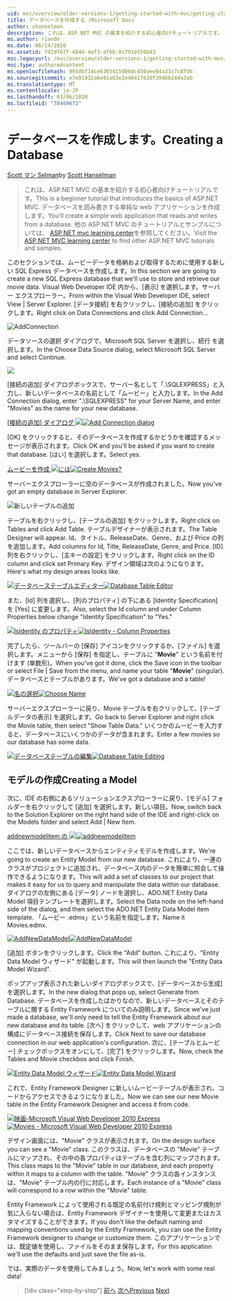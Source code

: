 ```yaml
---
uid: mvc/overview/older-versions-1/getting-started-with-mvc/getting-started-with-mvc-part4
title: データベースを作成する |Microsoft Docs
author: shanselman
description: これは、ASP.NET MVC の基本を紹介する初心者向けチュートリアルです。 データベースを読み書きする単純な web アプリケーションを作成します。
ms.author: riande
ms.date: 08/14/2010
ms.assetid: 742df67f-484d-4ef3-af6b-8c791e556b43
msc.legacyurl: /mvc/overview/older-versions-1/getting-started-with-mvc/getting-started-with-mvc-part4
msc.type: authoredcontent
ms.openlocfilehash: 995db714ce6365415d06dc458aee84a31c7c8fd6
ms.sourcegitcommit: e7e91932a6e91a63e2e46417626f39d6b244a3ab
ms.translationtype: MT
ms.contentlocale: ja-JP
ms.lasthandoff: 03/06/2020
ms.locfileid: "78469672"
---
```

# <a name="creating-a-database"></a><span data-ttu-id="7040d-104">データベースを作成します。</span><span class="sxs-lookup"><span data-stu-id="7040d-104">Creating a Database</span></span>

<span data-ttu-id="7040d-105">[Scott マン Selman](https://github.com/shanselman)</span><span class="sxs-lookup"><span data-stu-id="7040d-105">by [Scott Hanselman](https://github.com/shanselman)</span></span>

> <span data-ttu-id="7040d-106">これは、ASP.NET MVC の基本を紹介する初心者向けチュートリアルです。</span><span class="sxs-lookup"><span data-stu-id="7040d-106">This is a beginner tutorial that introduces the basics of ASP.NET MVC.</span></span> <span data-ttu-id="7040d-107">データベースを読み書きする単純な web アプリケーションを作成します。</span><span class="sxs-lookup"><span data-stu-id="7040d-107">You'll create a simple web application that reads and writes from a database.</span></span> <span data-ttu-id="7040d-108">他の ASP.NET MVC のチュートリアルとサンプルについては、 [ASP.NET mvc learning center](../../../index.md)を参照してください。</span><span class="sxs-lookup"><span data-stu-id="7040d-108">Visit the [ASP.NET MVC learning center](../../../index.md) to find other ASP.NET MVC tutorials and samples.</span></span>

<span data-ttu-id="7040d-109">このセクションでは、ムービーデータを格納および取得するために使用する新しい SQL Express データベースを作成します。</span><span class="sxs-lookup"><span data-stu-id="7040d-109">In this section we are going to create a new SQL Express database that we'll use to store and retrieve our movie data.</span></span> <span data-ttu-id="7040d-110">Visual Web Developer IDE 内から、[表示] を選択します。サーバー エクスプローラー。</span><span class="sxs-lookup"><span data-stu-id="7040d-110">From within the Visual Web Developer IDE, select View | Server Explorer.</span></span> <span data-ttu-id="7040d-111">[データ接続] を右クリックし、[接続の追加] をクリックします。</span><span class="sxs-lookup"><span data-stu-id="7040d-111">Right click on Data Connections and click Add Connection...</span></span>

![AddConnection](getting-started-with-mvc-part4/_static/image1.png)

<span data-ttu-id="7040d-113">データソースの選択 ダイアログで、Microsoft SQL Server を選択し、続行 を選択します。</span><span class="sxs-lookup"><span data-stu-id="7040d-113">In the Choose Data Source dialog, select Microsoft SQL Server and select Continue.</span></span>

![](getting-started-with-mvc-part4/_static/image2.png)

<span data-ttu-id="7040d-114">[接続の追加] ダイアログボックスで、サーバー名として「.\SQLEXPRESS」と入力し、新しいデータベースの名前として「ムービー」と入力します。</span><span class="sxs-lookup"><span data-stu-id="7040d-114">In the Add Connection dialog, enter ".\SQLEXPRESS" for your Server Name, and enter "Movies" as the name for your new database.</span></span>

<span data-ttu-id="7040d-115">[[接続の追加] ダイアログ ![](getting-started-with-mvc-part4/_static/image4.png)](getting-started-with-mvc-part4/_static/image3.png)</span><span class="sxs-lookup"><span data-stu-id="7040d-115">[![Add Connection dialog](getting-started-with-mvc-part4/_static/image4.png)](getting-started-with-mvc-part4/_static/image3.png)</span></span>

<span data-ttu-id="7040d-116">[OK] をクリックすると、そのデータベースを作成するかどうかを確認するメッセージが表示されます。</span><span class="sxs-lookup"><span data-stu-id="7040d-116">Click OK and you'll be asked if you want to create that database.</span></span> <span data-ttu-id="7040d-117">[はい] を選択します。</span><span class="sxs-lookup"><span data-stu-id="7040d-117">Select yes.</span></span>

<span data-ttu-id="7040d-118">[ムービーを作成 ![には](getting-started-with-mvc-part4/_static/image6.png)](getting-started-with-mvc-part4/_static/image5.png)</span><span class="sxs-lookup"><span data-stu-id="7040d-118">[![Create Movies?](getting-started-with-mvc-part4/_static/image6.png)](getting-started-with-mvc-part4/_static/image5.png)</span></span>

<span data-ttu-id="7040d-119">サーバーエクスプローラーに空のデータベースが作成されました。</span><span class="sxs-lookup"><span data-stu-id="7040d-119">Now you've got an empty database in Server Explorer.</span></span>

![新しいテーブルの追加](getting-started-with-mvc-part4/_static/image7.png)

<span data-ttu-id="7040d-121">テーブルを右クリックし、[テーブルの追加] をクリックします。</span><span class="sxs-lookup"><span data-stu-id="7040d-121">Right click on Tables and click Add Table.</span></span> <span data-ttu-id="7040d-122">テーブルデザイナーが表示されます。</span><span class="sxs-lookup"><span data-stu-id="7040d-122">The Table Designer will appear.</span></span> <span data-ttu-id="7040d-123">Id、タイトル、ReleaseDate、Genre、および Price の列を追加します。</span><span class="sxs-lookup"><span data-stu-id="7040d-123">Add columns for Id, Title, ReleaseDate, Genre, and Price.</span></span> <span data-ttu-id="7040d-124">[ID] 列を右クリックし、[主キーの設定] をクリックします。</span><span class="sxs-lookup"><span data-stu-id="7040d-124">Right click on the ID column and click set Primary Key.</span></span> <span data-ttu-id="7040d-125">デザイン領域は次のようになります。</span><span class="sxs-lookup"><span data-stu-id="7040d-125">Here's what my design areas looks like.</span></span>

<span data-ttu-id="7040d-126">[![データベーステーブルエディター](getting-started-with-mvc-part4/_static/image9.png)](getting-started-with-mvc-part4/_static/image8.png)</span><span class="sxs-lookup"><span data-stu-id="7040d-126">[![Database Table Editor](getting-started-with-mvc-part4/_static/image9.png)](getting-started-with-mvc-part4/_static/image8.png)</span></span>

<span data-ttu-id="7040d-127">また、[Id] 列を選択し、[列のプロパティ] の下にある [Identity Specification] を [Yes] に変更します。</span><span class="sxs-lookup"><span data-stu-id="7040d-127">Also, select the Id column and under Column Properties below change "Identity Specification" to "Yes."</span></span>

<span data-ttu-id="7040d-128">[![IsIdentity のプロパティ](getting-started-with-mvc-part4/_static/image11.png)](getting-started-with-mvc-part4/_static/image10.png)</span><span class="sxs-lookup"><span data-stu-id="7040d-128">[![IsIdentity - Column Properties](getting-started-with-mvc-part4/_static/image11.png)](getting-started-with-mvc-part4/_static/image10.png)</span></span>

<span data-ttu-id="7040d-129">完了したら、ツールバーの [保存] アイコンをクリックするか、[ファイル] を選択します。メニューから [保存] を指定し、テーブルに "**Movie**" という名前を付けます (単数形)。</span><span class="sxs-lookup"><span data-stu-id="7040d-129">When you've got it done, click the Save icon in the toolbar or select File | Save from the menu, and name your table "**Movie**" (singular).</span></span> <span data-ttu-id="7040d-130">データベースとテーブルがあります。</span><span class="sxs-lookup"><span data-stu-id="7040d-130">We've got a database and a table!</span></span>

<span data-ttu-id="7040d-131">[![名の選択](getting-started-with-mvc-part4/_static/image13.png)](getting-started-with-mvc-part4/_static/image12.png)</span><span class="sxs-lookup"><span data-stu-id="7040d-131">[![Choose Name](getting-started-with-mvc-part4/_static/image13.png)](getting-started-with-mvc-part4/_static/image12.png)</span></span>

<span data-ttu-id="7040d-132">サーバーエクスプローラーに戻り、Movie テーブルを右クリックして、[テーブルデータの表示] を選択します。</span><span class="sxs-lookup"><span data-stu-id="7040d-132">Go back to Server Explorer and right click the Movie table, then select "Show Table Data."</span></span> <span data-ttu-id="7040d-133">いくつかのムービーを入力すると、データベースにいくつかのデータが含まれます。</span><span class="sxs-lookup"><span data-stu-id="7040d-133">Enter a few movies so our database has some data.</span></span>

<span data-ttu-id="7040d-134">[![データベーステーブルの編集](getting-started-with-mvc-part4/_static/image15.png)](getting-started-with-mvc-part4/_static/image14.png)</span><span class="sxs-lookup"><span data-stu-id="7040d-134">[![Database Table Editing](getting-started-with-mvc-part4/_static/image15.png)](getting-started-with-mvc-part4/_static/image14.png)</span></span>

## <a name="creating-a-model"></a><span data-ttu-id="7040d-135">モデルの作成</span><span class="sxs-lookup"><span data-stu-id="7040d-135">Creating a Model</span></span>

<span data-ttu-id="7040d-136">次に、IDE の右側にあるソリューションエクスプローラーに戻り、[モデル] フォルダーを右クリックして [追加] を選択します。新しい項目。</span><span class="sxs-lookup"><span data-stu-id="7040d-136">Now, switch back to the Solution Explorer on the right hand side of the IDE and right-click on the Models folder and select Add | New Item.</span></span>

<span data-ttu-id="7040d-137">[addnewmodelitem の ![](getting-started-with-mvc-part4/_static/image17.png)](getting-started-with-mvc-part4/_static/image16.png)</span><span class="sxs-lookup"><span data-stu-id="7040d-137">[![addnewmodelitem](getting-started-with-mvc-part4/_static/image17.png)](getting-started-with-mvc-part4/_static/image16.png)</span></span>

<span data-ttu-id="7040d-138">ここでは、新しいデータベースからエンティティモデルを作成します。</span><span class="sxs-lookup"><span data-stu-id="7040d-138">We're going to create an Entity Model from our new database.</span></span> <span data-ttu-id="7040d-139">これにより、一連のクラスがプロジェクトに追加され、データベース内のデータを簡単に照会して操作できるようになります。</span><span class="sxs-lookup"><span data-stu-id="7040d-139">This will add a set of classes to our project that makes it easy for us to query and manipulate the data within our database.</span></span> <span data-ttu-id="7040d-140">ダイアログの左側にある [データ] ノードを選択し、ADO.NET Entity Data Model 項目テンプレートを選択します。</span><span class="sxs-lookup"><span data-stu-id="7040d-140">Select the Data node on the left-hand side of the dialog, and then select the ADO.NET Entity Data Model item template.</span></span> <span data-ttu-id="7040d-141">「ムービー .edmx」という名前を指定します。</span><span class="sxs-lookup"><span data-stu-id="7040d-141">Name it Movies.edmx.</span></span>

<span data-ttu-id="7040d-142">[![AddNewDataModel](getting-started-with-mvc-part4/_static/image19.png)](getting-started-with-mvc-part4/_static/image18.png)</span><span class="sxs-lookup"><span data-stu-id="7040d-142">[![AddNewDataModel](getting-started-with-mvc-part4/_static/image19.png)](getting-started-with-mvc-part4/_static/image18.png)</span></span>

<span data-ttu-id="7040d-143">[追加] ボタンをクリックします。</span><span class="sxs-lookup"><span data-stu-id="7040d-143">Click the "Add" button.</span></span> <span data-ttu-id="7040d-144">これにより、"Entity Data Model ウィザード" が起動します。</span><span class="sxs-lookup"><span data-stu-id="7040d-144">This will then launch the "Entity Data Model Wizard".</span></span>

<span data-ttu-id="7040d-145">ポップアップ表示された新しいダイアログボックスで、[データベースから生成] を選択します。</span><span class="sxs-lookup"><span data-stu-id="7040d-145">In the new dialog that pops up, select Generate from Database.</span></span> <span data-ttu-id="7040d-146">データベースを作成したばかりなので、新しいデータベースとそのテーブルに関する Entity Framework についてのみ説明します。</span><span class="sxs-lookup"><span data-stu-id="7040d-146">Since we've just made a database, we'll only need to tell the Entity Framework about our new database and its table.</span></span> <span data-ttu-id="7040d-147">[次へ] をクリックして、web アプリケーションの構成にデータベース接続を保存します。</span><span class="sxs-lookup"><span data-stu-id="7040d-147">Click Next to save our database connection in our web application's configuration.</span></span> <span data-ttu-id="7040d-148">次に、[テーブルとムービー] チェックボックスをオンにして、[完了] をクリックします。</span><span class="sxs-lookup"><span data-stu-id="7040d-148">Now, check the Tables and Movie checkbox and click Finish.</span></span>

<span data-ttu-id="7040d-149">[![Entity Data Model ウィザード](getting-started-with-mvc-part4/_static/image21.png)](getting-started-with-mvc-part4/_static/image20.png)</span><span class="sxs-lookup"><span data-stu-id="7040d-149">[![Entity Data Model Wizard](getting-started-with-mvc-part4/_static/image21.png)](getting-started-with-mvc-part4/_static/image20.png)</span></span>

<span data-ttu-id="7040d-150">これで、Entity Framework Designer に新しいムービーテーブルが表示され、コードからアクセスできるようになりました。</span><span class="sxs-lookup"><span data-stu-id="7040d-150">Now we can see our new Movie table in the Entity Framework Designer and access it from code.</span></span>

<span data-ttu-id="7040d-151">[![映画-Microsoft Visual Web Developer 2010 Express](getting-started-with-mvc-part4/_static/image23.png)](getting-started-with-mvc-part4/_static/image22.png)</span><span class="sxs-lookup"><span data-stu-id="7040d-151">[![Movies - Microsoft Visual Web Developer 2010 Express](getting-started-with-mvc-part4/_static/image23.png)](getting-started-with-mvc-part4/_static/image22.png)</span></span>

<span data-ttu-id="7040d-152">デザイン画面には、"Movie" クラスが表示されます。</span><span class="sxs-lookup"><span data-stu-id="7040d-152">On the design surface you can see a "Movie" class.</span></span> <span data-ttu-id="7040d-153">このクラスは、データベースの "Movie" テーブルにマップされ、その中の各プロパティはテーブルを含む列にマップされます。</span><span class="sxs-lookup"><span data-stu-id="7040d-153">This class maps to the "Movie" table in our database, and each property within it maps to a column with the table.</span></span> <span data-ttu-id="7040d-154">"Movie" クラスの各インスタンスは、"Movie" テーブル内の行に対応します。</span><span class="sxs-lookup"><span data-stu-id="7040d-154">Each instance of a "Movie" class will correspond to a row within the "Movie" table.</span></span>

<span data-ttu-id="7040d-155">Entity Framework によって使用される既定の名前付け規則とマッピング規則が気に入らない場合は、Entity Framework デザイナーを使用して変更またはカスタマイズすることができます。</span><span class="sxs-lookup"><span data-stu-id="7040d-155">If you don't like the default naming and mapping conventions used by the Entity Framework, you can use the Entity Framework designer to change or customize them.</span></span> <span data-ttu-id="7040d-156">このアプリケーションでは、既定値を使用し、ファイルをそのまま保存します。</span><span class="sxs-lookup"><span data-stu-id="7040d-156">For this application we'll use the defaults and just save the file as-is.</span></span>

<span data-ttu-id="7040d-157">では、実際のデータを使用してみましょう。</span><span class="sxs-lookup"><span data-stu-id="7040d-157">Now, let's work with some real data!</span></span>

> [!div class="step-by-step"]
> <span data-ttu-id="7040d-158">[前へ](getting-started-with-mvc-part3.md)
> [次へ](getting-started-with-mvc-part5.md)</span><span class="sxs-lookup"><span data-stu-id="7040d-158">[Previous](getting-started-with-mvc-part3.md)
[Next](getting-started-with-mvc-part5.md)</span></span>
